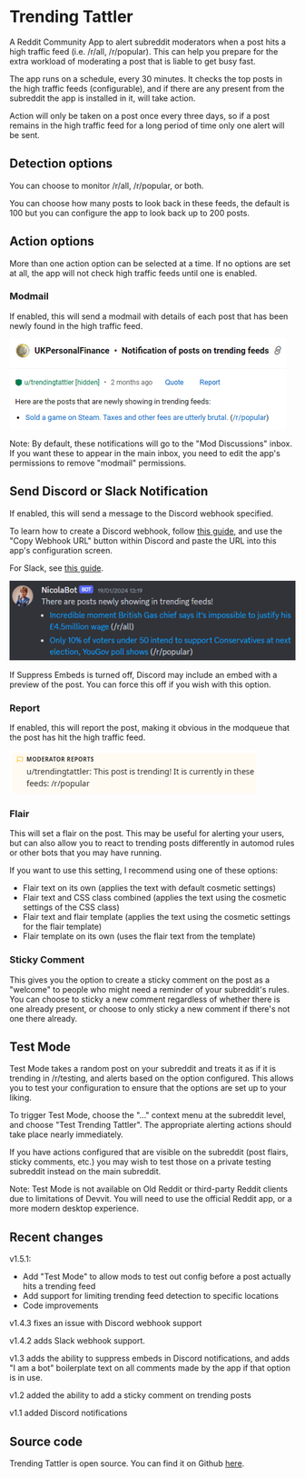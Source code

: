 # Trending Tattler

A Reddit Community App to alert subreddit moderators when a post hits a high traffic feed (i.e. /r/all, /r/popular). This can help you prepare for the extra workload of moderating a post that is liable to get busy fast.

The app runs on a schedule, every 30 minutes. It checks the top posts in the high traffic feeds (configurable), and if there are any present from the subreddit the app is installed in it, will take action.

Action will only be taken on a post once every three days, so if a post remains in the high traffic feed for a long period of time only one alert will be sent.

## Detection options

You can choose to monitor /r/all, /r/popular, or both.

You can choose how many posts to look back in these feeds, the default is 100 but you can configure the app to look back up to 200 posts.

## Action options

More than one action option can be selected at a time. If no options are set at all, the app will not check high traffic feeds until one is enabled.

### Modmail

If enabled, this will send a modmail with details of each post that has been newly found in the high traffic feed. 

![Example modmail](https://raw.githubusercontent.com/fsvreddit/trending-tattler/main/doc_images/modmail.png)

Note: By default, these notifications will go to the "Mod Discussions" inbox. If you want these to appear in the main inbox, you need to edit the app's permissions to remove "modmail" permissions.

## Send Discord or Slack Notification

If enabled, this will send a message to the Discord webhook specified. 

To learn how to create a Discord webhook, follow [this guide](https://support.discord.com/hc/en-us/articles/228383668-Intro-to-Webhooks), and use the "Copy Webhook URL" button within Discord and paste the URL into this app's configuration screen.

For Slack, see [this guide](https://kloudle.com/blog/how-to-create-slack-incoming-webhook-urls/).

![Example notification](https://raw.githubusercontent.com/fsvreddit/trending-tattler/main/doc_images/discord.png)

If Suppress Embeds is turned off, Discord may include an embed with a preview of the post. You can force this off if you wish with this option.

### Report

If enabled, this will report the post, making it obvious in the modqueue that the post has hit the high traffic feed.

![Example report](https://raw.githubusercontent.com/fsvreddit/trending-tattler/main/doc_images/report.png)

### Flair

This will set a flair on the post. This may be useful for alerting your users, but can also allow you to react to trending posts differently in automod rules or other bots that you may have running. 

If you want to use this setting, I recommend using one of these options:

* Flair text on its own (applies the text with default cosmetic settings)
* Flair text and CSS class combined (applies the text using the cosmetic settings of the CSS class)
* Flair text and flair template (applies the text using the cosmetic settings for the flair template)
* Flair template on its own (uses the flair text from the template)

### Sticky Comment

This gives you the option to create a sticky comment on the post as a "welcome" to people who might need a reminder of your subreddit's rules. You can choose to sticky a new comment regardless of whether there is one already present, or choose to only sticky a new comment if there's not one there already.

## Test Mode

Test Mode takes a random post on your subreddit and treats it as if it is trending in /r/testing, and alerts based on the option configured. This allows you to test your configuration to ensure that the options are set up to your liking.

To trigger Test Mode, choose the "..." context menu at the subreddit level, and choose "Test Trending Tattler". The appropriate alerting actions should take place nearly immediately.

If you have actions configured that are visible on the subreddit (post flairs, sticky comments, etc.) you may wish to test those on a private testing subreddit instead on the main subreddit.

Note: Test Mode is not available on Old Reddit or third-party Reddit clients due to limitations of Devvit. You will need to use the official Reddit app, or a more modern desktop experience.

## Recent changes

v1.5.1:

* Add "Test Mode" to allow mods to test out config before a post actually hits a trending feed
* Add support for limiting trending feed detection to specific locations
* Code improvements

v1.4.3 fixes an issue with Discord webhook support

v1.4.2 adds Slack webhook support.

v1.3 adds the ability to suppress embeds in Discord notifications, and adds "I am a bot" boilerplate text on all comments made by the app if that option is in use.

v1.2 added the ability to add a sticky comment on trending posts

v1.1 added Discord notifications 

## Source code

Trending Tattler is open source. You can find it on Github [here](https://github.com/fsvreddit/trending-tattler).
